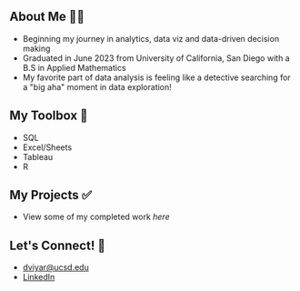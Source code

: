 

<!--
**dylanviyar/dylanviyar** is a ✨ _special_ ✨ repository because its `README.md` (this file) appears on your GitHub profile.

Here are some ideas to get you started:

- 🔭 I’m currently working on ...
- 🌱 I’m currently learning ...
- 👯 I’m looking to collaborate on ...
- 🤔 I’m looking for help with ...
- 💬 Ask me about ...
- 📫 How to reach me: ...
- 😄 Pronouns: ...
- ⚡ Fun fact: ...
-->

## About Me 👋🏽
- Beginning my journey in analytics, data viz and data-driven decision making
- Graduated in June 2023 from University of California, San Diego with a B.S in Applied Mathematics
- My favorite part of data analysis is feeling like a detective searching for a "big aha" moment in data exploration!

## My Toolbox 🧰
- SQL
- Excel/Sheets
- Tableau
- R

## My Projects ✅
- View some of my completed work _here_

## Let's Connect! 💫
- dviyar@ucsd.edu
- [LinkedIn](https://www.linkedin.com/in/dylan-viyar-79a132230/)

